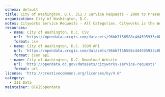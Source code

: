 ```yaml
---
schema: default
title: City of Washington, D.C. 311 / Service Requests - 2009 to Present
organization: City of Washington, D.C.
notes: Cityworks Service Requests - All Categories. Cityworks is the Work Management system used by the DC Department of Transportation to manage requests for service to District assets, such as alleys, curbs and gutters, roadways, sidewalks, signage, signals, streetlights, and trees.
resources:
  - name: City of Washington, D.C. CSV
    url: 'https://opendata.arcgis.com/datasets/96bb7f56588c4d4595933c0ba772b3cb_1.csv'
    format: csv
  - name: City of Washington, D.C. JSON API
    url: 'https://opendata.arcgis.com/datasets/96bb7f56588c4d4595933c0ba772b3cb_1.geojson'
    format: json api
  - name: City of Washington, D.C. Download Website
    url: 'http://opendata.dc.gov/datasets/cityworks-service-requests'
    format: url
license: 'http://creativecommons.org/licenses/by/4.0'
category:
  - 311 Data
maintainer: DCGISopendata
---
```

